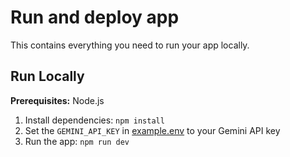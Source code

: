 # Run and deploy app

This contains everything you need to run your app locally.

## Run Locally

**Prerequisites:**  Node.js


1. Install dependencies:
   `npm install`
2. Set the `GEMINI_API_KEY` in [example.env](example.env) to your Gemini API key
3. Run the app:
   `npm run dev`
